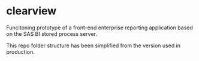 clearview
=========
Funcitoning prototype of a front-end enterprise reporting application based on the SAS BI stored process server.

This repo folder structure has been simplified from the version used in production.
